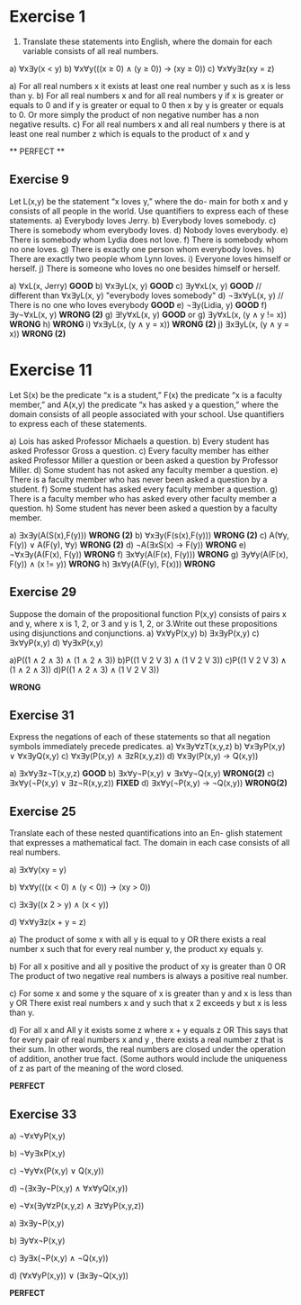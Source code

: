 # Exercise 1

1. Translate these statements into English, where the domain
for each variable consists of all real numbers.

a) ∀x∃y(x < y)
b) ∀x∀y(((x ≥ 0) ∧ (y ≥ 0)) → (xy ≥ 0))
c) ∀x∀y∃z(xy = z)

a) For all real numbers x it exists at least one real number y such as x is less than y.
b) For all real numbers x and for all real numbers y if x is greater or equals to 0 and if y is greater or equal to 0 then x by y is greater or equals to 0. Or more simply the product of non negative number has a non negative results.
c) For all real numbers x and all real numbers y there is at least one real number z which is equals to the product of x and y

** PERFECT **

## Exercise 9

Let L(x,y) be the statement “x loves y,” where the do-
main for both x and y consists of all people in the world.
Use quantifiers to express each of these statements.
a) Everybody loves Jerry.
b) Everybody loves somebody.
c) There is somebody whom everybody loves.
d) Nobody loves everybody.
e) There is somebody whom Lydia does not love.
f) There is somebody whom no one loves.
g) There is exactly one person whom everybody loves.
h) There are exactly two people whom Lynn loves.
i) Everyone loves himself or herself.
j) There is someone who loves no one besides himself
or herself.

a) ∀xL(x, Jerry) **GOOD**
b) ∀x∃yL(x, y) **GOOD**
c) ∃y∀xL(x, y) **GOOD** // different than ∀x∃yL(x, y) "everybody loves somebody"
d) ¬∃x∀yL(x, y) // There is no one who loves everybody **GOOD**
e) ¬∃y(Lidia, y) **GOOD**
f) ∃y¬∀xL(x, y)  **WRONG (2)**
g) ∃!y∀xL(x, y) **GOOD**
or g) ∃y∀xL(x, (y ∧ y != x)) **WRONG**
h) **WRONG**
i) ∀x∃yL(x, (y ∧ y = x)) **WRONG (2)**
j) ∃x∃yL(x, (y ∧ y = x)) **WRONG (2)**

# Exercise 11 

Let S(x) be the predicate “x is a student,” F(x) the predicate “x is a faculty member,” and A(x,y) the predicate
“x has asked y a question,” where the domain consists of
all people associated with your school. Use quantifiers to
express each of these statements.

a) Lois has asked Professor Michaels a question.
b) Every student has asked Professor Gross a question.
c) Every faculty member has either asked Professor
Miller a question or been asked a question by Professor Miller.
d) Some student has not asked any faculty member a
question.
e) There is a faculty member who has never been asked
a question by a student.
f) Some student has asked every faculty member a question.
g) There is a faculty member who has asked every other
faculty member a question.
h) Some student has never been asked a question by a
faculty member.

a) ∃x∃y(A(S(x),F(y))) **WRONG (2)**
b) ∀x∃y(F(s(x),F(y))) **WRONG (2)**
c) A(∀y, F(y)) ∨ A(F(y), ∀y) **WRONG (2)**
d) ¬A(∃xS(x) -> F(y)) **WRONG**
e) ¬∀x∃y(A(F(x), F(y)) **WRONG**
f) ∃x∀y(A(F(x), F(y))) **WRONG**
g) ∃y∀y(A(F(x), F(y)) ∧ (x != y))  **WRONG**
h) ∃x∀y(A(F(y), F(x))) **WRONG**

## Exercise 29 

Suppose the domain of the propositional function P(x,y)
consists of pairs x and y, where x is 1, 2, or 3 and y is
1, 2, or 3.Write out these propositions using disjunctions
and conjunctions.
a) ∀x∀yP(x,y) 
b) ∃x∃yP(x,y)
c) ∃x∀yP(x,y) 
d) ∀y∃xP(x,y)

a)P((1 ∧ 2 ∧ 3) ∧ (1 ∧ 2 ∧ 3))
b)P((1 V 2 V 3) ∧ (1 V 2 V 3))
c)P((1 V 2 V 3) ∧ (1 ∧ 2 ∧ 3))
d)P((1 ∧ 2 ∧ 3) ∧ (1 V 2 V 3))

**WRONG** 

## Exercise 31

Express the negations of each of these statements so that
all negation symbols immediately precede predicates.
a) ∀x∃y∀zT(x,y,z)
b) ∀x∃yP(x,y) ∨ ∀x∃yQ(x,y)
c) ∀x∃y(P(x,y) ∧ ∃zR(x,y,z))
d) ∀x∃y(P(x,y) → Q(x,y))

a) ∃x∀y∃z¬T(x,y,z) **GOOD**
b) ∃x∀y¬P(x,y) ∨ ∃x∀y¬Q(x,y) **WRONG(2)**
c) ∃x∀y(¬P(x,y) ∨ ∃z¬R(x,y,z)) **FIXED** 
d) ∃x∀y(¬P(x,y) → ¬Q(x,y)) **WRONG(2)** 

## Exercise 25

Translate each of these nested quantifications into an En-
glish statement that expresses a mathematical fact. The
domain in each case consists of all real numbers.

a) ∃x∀y(xy = y)

b) ∀x∀y(((x < 0) ∧ (y < 0)) → (xy > 0))

c) ∃x∃y((x 2 > y) ∧ (x < y))

d) ∀x∀y∃z(x + y = z)


a) The product of some x with all y is equal to y
OR there exists a real number x such that for every real number y, the product xy equals y.

b) For all x positive and all y positive the product of xy is greater than 0
OR The product of two negative real numbers is always a positive real number.

c) For some x and some y the square of x is greater than y and x is less than y
OR There exist real numbers x and y such that x 2 exceeds y but x is less than y.

d) For all x and All y it exists some z where x + y equals z
OR This says that for every pair of real numbers x and y , there exists a real number z that is their sum. In
other words, the real numbers are closed under the operation of addition, another true fact. (Some authors
would include the uniqueness of z as part of the meaning of the word closed.

**PERFECT**

## Exercise 33

a) ¬∀x∀yP(x,y) 

b) ¬∀y∃xP(x,y)

c) ¬∀y∀x(P(x,y) ∨ Q(x,y))

d) ¬(∃x∃y¬P(x,y) ∧ ∀x∀yQ(x,y))

e) ¬∀x(∃y∀zP(x,y,z) ∧ ∃z∀yP(x,y,z))


a) ∃x∃y¬P(x,y) 

b) ∃y∀x¬P(x,y)

c) ∃y∃x(¬P(x,y) ∧ ¬Q(x,y))

d) (∀x∀yP(x,y)) ∨ (∃x∃y¬Q(x,y))

**PERFECT**
